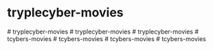 # tryplecyber-movies
#   t r y p l e c y b e r - m o v i e s  
 #   t r y p l e c y b e r - m o v i e s  
 #   t r y p l e c y b e r - m o v i e s  
 #   t c y b e r s - m o v i e s  
 #   t c y b e r s - m o v i e s  
 #   t c y b e r s - m o v i e s  
 #   t c y b e r s - m o v i e s  
 